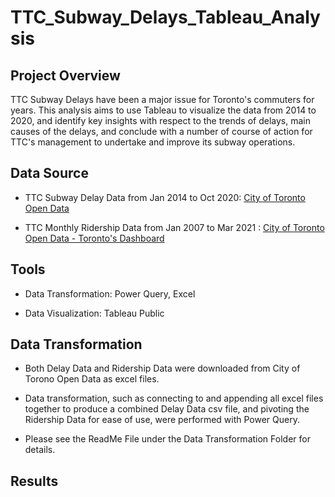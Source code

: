 # TTC_Subway_Delays_Tableau_Analysis

## Project Overview
TTC Subway Delays have been a major issue for Toronto's commuters for years. This analysis aims to use Tableau to visualize the data from 2014 to 2020, and identify key insights with respect to the trends of delays, main causes of the delays, and conclude with a number of course of action for TTC's management to undertake and improve its subway operations.

## Data Source

- TTC Subway Delay Data from Jan 2014 to Oct 2020: [City of Toronto Open Data](https://open.toronto.ca/dataset/ttc-subway-delay-data/)

- TTC Monthly Ridership Data from Jan 2007 to Mar 2021 : [City of Toronto Open Data - Toronto's Dashboard](https://www.toronto.ca/city-government/data-research-maps/toronto-progress-portal/)


## Tools

- Data Transformation: Power Query, Excel

- Data Visualization: Tableau Public

## Data Transformation

- Both Delay Data and Ridership Data were downloaded from City of Torono Open Data as excel files.

- Data transformation, such as connecting to and appending all excel files together to produce a combined Delay Data csv file, and pivoting the Ridership Data for ease of use, were performed with Power Query.

- Please see the ReadMe File under the Data Transformation Folder for details.

## Results


